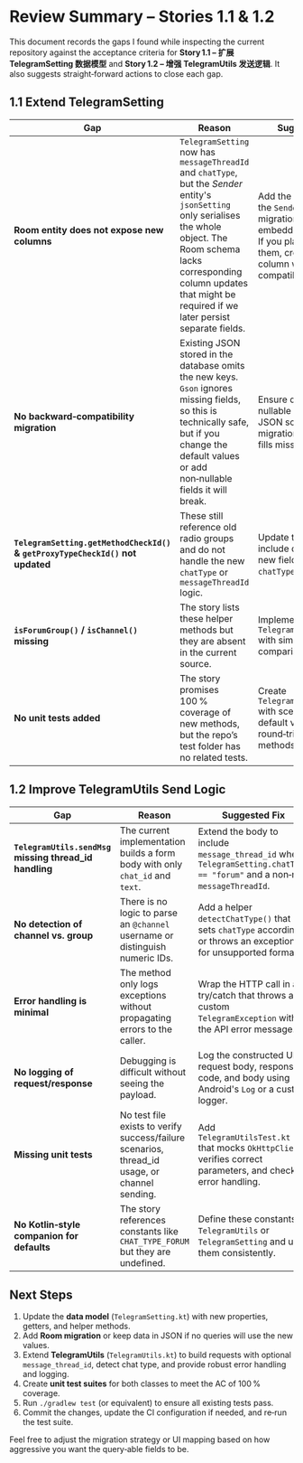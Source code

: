 # Review Summary – Stories 1.1 & 1.2

This document records the gaps I found while inspecting the current repository against the acceptance criteria for
**Story 1.1 – 扩展 TelegramSetting 数据模型** and **Story 1.2 – 增强 TelegramUtils 发送逻辑**.  It also suggests
straight‑forward actions to close each gap.

## 1.1 Extend TelegramSetting

| Gap | Reason | Suggested Fix |
|------|--------|---------------|
| **Room entity does not expose new columns** | `TelegramSetting` now has `messageThreadId` and `chatType`, but the *Sender* entity's `jsonSetting` only serialises the whole object. The Room schema lacks corresponding column updates that might be required if we later persist separate fields. | Add the two fields to the `Sender` table via a migration or keep them embedded in the JSON.  If you plan to query on them, create a new column with a compatible migration.
| **No backward‑compatibility migration** | Existing JSON stored in the database omits the new keys.  `Gson` ignores missing fields, so this is technically safe, but if you change the default values or add non‑nullable fields it will break. | Ensure defaults are nullable or provide a JSON schema migration function that fills missing values.
| **`TelegramSetting.getMethodCheckId()` & `getProxyTypeCheckId()` not updated** | These still reference old radio groups and do not handle the new `chatType` or `messageThreadId` logic. | Update these getters to include defaults for the new fields and to map `chatType` to UI IDs.
| **`isForumGroup()` / `isChannel()` missing** | The story lists these helper methods but they are absent in the current source. | Implement in `TelegramSetting.kt` with simple string comparisons.
| **No unit tests added** | The story promises 100 % coverage of new methods, but the repo’s test folder has no related tests. | Create `TelegramSettingTest.kt` with scenarios for default values, JSON round‑trip, and helper methods.

## 1.2 Improve TelegramUtils Send Logic

| Gap | Reason | Suggested Fix |
|------|--------|---------------|
| **`TelegramUtils.sendMsg` missing thread_id handling** | The current implementation builds a form body with only `chat_id` and `text`. | Extend the body to include `message_thread_id` when `TelegramSetting.chatType == "forum"` and a non‑null `messageThreadId`.
| **No detection of channel vs. group** | There is no logic to parse an `@channel` username or distinguish numeric IDs. | Add a helper `detectChatType()` that sets `chatType` accordingly or throws an exception for unsupported formats.
| **Error handling is minimal** | The method only logs exceptions without propagating errors to the caller. | Wrap the HTTP call in a try/catch that throws a custom `TelegramException` with the API error message.
| **No logging of request/response** | Debugging is difficult without seeing the payload. | Log the constructed URL, request body, response code, and body using Android's `Log` or a custom logger.
| **Missing unit tests** | No test file exists to verify success/failure scenarios, thread_id usage, or channel sending. | Add `TelegramUtilsTest.kt` that mocks `OkHttpClient`, verifies correct parameters, and checks error handling.
| **No Kotlin‑style companion for defaults** | The story references constants like `CHAT_TYPE_FORUM` but they are undefined. | Define these constants in `TelegramUtils` or `TelegramSetting` and use them consistently.

## Next Steps

1. Update the **data model** (`TelegramSetting.kt`) with new properties, getters, and helper methods.
2. Add **Room migration** or keep data in JSON if no queries will use the new values.
3. Extend **TelegramUtils** (`TelegramUtils.kt`) to build requests with optional `message_thread_id`, detect chat type, and provide robust error handling and logging.
3. Create **unit test suites** for both classes to meet the AC of 100 % coverage.
4. Run `./gradlew test` (or equivalent) to ensure all existing tests pass.
5. Commit the changes, update the CI configuration if needed, and re‑run the test suite.

Feel free to adjust the migration strategy or UI mapping based on how aggressive you want the query‑able fields to be.

